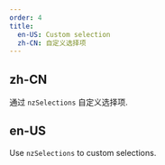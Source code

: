 ```yaml
---
order: 4
title:
  en-US: Custom selection
  zh-CN: 自定义选择项
---
```


## zh-CN

通过 `nzSelections` 自定义选择项.

## en-US

Use `nzSelections` to custom selections.
